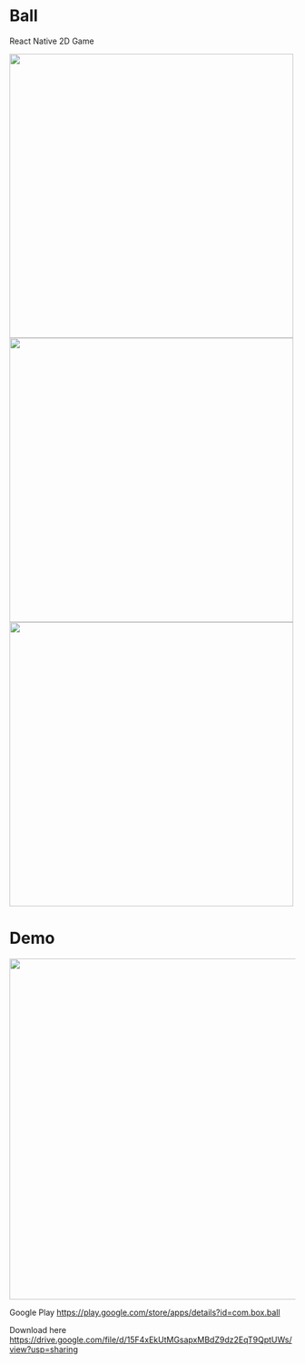 # Ball
React Native 2D Game 
<p float="left">
<img src="https://user-images.githubusercontent.com/58332892/202477296-08f0b0ec-61bc-49de-bee8-273b5c54e441.png" height="500" />
<img src="https://user-images.githubusercontent.com/58332892/202492213-ba382878-47a6-4fa1-9d09-6131436d99dd.png" height="500" />
<img src="https://user-images.githubusercontent.com/58332892/202493173-c6603e7f-6df7-4205-970a-ce3c381bc5d1.png" height="500" />
<h1>Demo</h1>
<img src="https://user-images.githubusercontent.com/58332892/205016398-90fb78d2-97da-4242-a8dd-97cafb09ab8d.gif" height="600" />


</p>

Google Play
https://play.google.com/store/apps/details?id=com.box.ball

Download here
https://drive.google.com/file/d/15F4xEkUtMGsapxMBdZ9dz2EqT9QptUWs/view?usp=sharing
